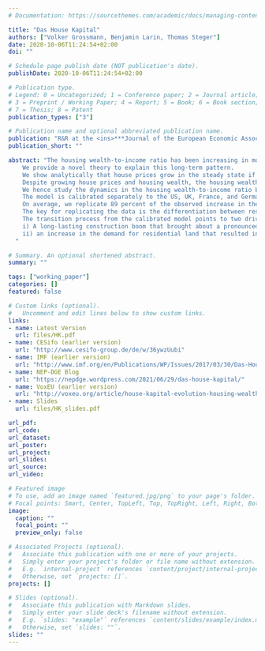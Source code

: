 ```yaml
---
# Documentation: https://sourcethemes.com/academic/docs/managing-content/

title: "Das House Kapital"
authors: ["Volker Grossmann, Benjamin Larin, Thomas Steger"]
date: 2020-10-06T11:24:54+02:00
doi: ""

# Schedule page publish date (NOT publication's date).
publishDate: 2020-10-06T11:24:54+02:00

# Publication type.
# Legend: 0 = Uncategorized; 1 = Conference paper; 2 = Journal article;
# 3 = Preprint / Working Paper; 4 = Report; 5 = Book; 6 = Book section;
# 7 = Thesis; 8 = Patent
publication_types: ["3"]

# Publication name and optional abbreviated publication name.
publication: "R&R at the <ins>***Journal of the European Economic Association***</ins>"
publication_short: ""

abstract: "The housing wealth-to-income ratio has been increasing in most developed economies since the 1950s.
    We provide a novel theory to explain this long-term pattern.
    We show analytically that house prices grow in the steady state if i) the housing sector is more land-intensive than the non-housing sector, or ii) technological progress in the construction sector is weaker than in the non-housing sector.
    Despite growing house prices and housing wealth, the housing wealth-to-income ratio is constant in steady state.
    We hence study the dynamics in the housing wealth-to-income ratio by computing transitions.
    The model is calibrated separately to the US, UK, France, and Germany.
    On average, we replicate 89 percent of the observed increase in the housing wealth-to-income ratio.
    The key for replicating the data is the differentiation between residential land as a non-reproducible factor and residential structure as a reproducible factor.
    The transition process from the calibrated model points to two driving forces of an increasing housing wealth-to-income ratio:
    i) A long-lasting construction boom that brought about a pronounced build-up in the stock of structures and
    ii) an increase in the demand for residential land that resulted in surging residential land prices.
  "

# Summary. An optional shortened abstract.
summary: ""

tags: ["working_paper"]
categories: []
featured: false

# Custom links (optional).
#   Uncomment and edit lines below to show custom links.
links:
- name: Latest Version
  url: files/HK.pdf
- name: CESifo (earlier version)
  url: "http://www.cesifo-group.de/de/w/36ywzUubi"
- name: IMF (earlier version)
  url: "http://www.imf.org/en/Publications/WP/Issues/2017/03/30/Das-House-Kapital-A-Long-Term-Housing-Macro-Model-44779"
- name: NEP-DGE Blog
  url: "https://nepdge.wordpress.com/2021/06/29/das-house-kapital/"
- name: VoxEU (earlier version)
  url: "http://voxeu.org/article/house-kapital-evolution-housing-wealth-1955-2100"
- name: Slides
  url: files/HK_slides.pdf

url_pdf:
url_code:
url_dataset:
url_poster:
url_project:
url_slides:
url_source:
url_video:

# Featured image
# To use, add an image named `featured.jpg/png` to your page's folder.
# Focal points: Smart, Center, TopLeft, Top, TopRight, Left, Right, BottomLeft, Bottom, BottomRight.
image:
  caption: ""
  focal_point: ""
  preview_only: false

# Associated Projects (optional).
#   Associate this publication with one or more of your projects.
#   Simply enter your project's folder or file name without extension.
#   E.g. `internal-project` references `content/project/internal-project/index.md`.
#   Otherwise, set `projects: []`.
projects: []

# Slides (optional).
#   Associate this publication with Markdown slides.
#   Simply enter your slide deck's filename without extension.
#   E.g. `slides: "example"` references `content/slides/example/index.md`.
#   Otherwise, set `slides: ""`.
slides: ""
---
```

